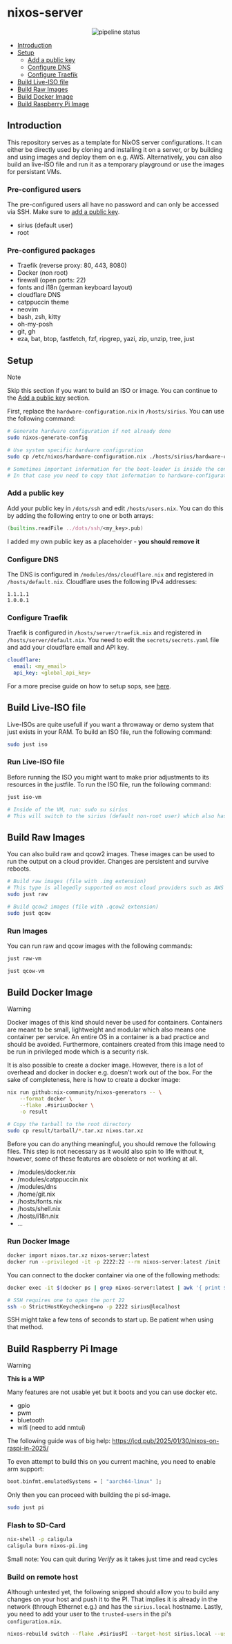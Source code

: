 # nixos-server

<div align="center">
    <img src="https://github.com/micartey/nixos-server/actions/workflows/nix.yml/badge.svg" alt="pipeline status">
</div>

- [Introduction](#introduction)
- [Setup](#setup)
  - [Add a public key](#add-a-public-key)
  - [Configure DNS](#configure-dns)
  - [Configure Traefik](#configure-traefik)
- [Build Live-ISO file](#build-live-iso-file)
- [Build Raw Images](#build-raw-images)
- [Build Docker Image](#build-docker-image)
- [Build Raspberry Pi Image](#build-raspberry-pi-image)

## Introduction

This repository serves as a template for NixOS server configurations.
It can either be directly used by cloning and installing it on a server, or by building and using images and deploy them on e.g. AWS.
Alternatively, you can also build an live-ISO file and run it as a temporary playground or use the images for persistant VMs.

### Pre-configured users

The pre-configured users all have no password and can only be accessed via SSH.
Make sure to [add a public key](#add-a-public-key).

- sirius (default user)
- root

### Pre-configured packages

- Traefik (reverse proxy: 80, 443, 8080)
- Docker (non root)
- firewall (open ports: 22)
- fonts and i18n (german keyboard layout)
- cloudflare DNS
- catppuccin theme
- neovim
- bash, zsh, kitty
- oh-my-posh
- git, gh
- eza, bat, btop, fastfetch, fzf, ripgrep, yazi, zip, unzip, tree, just

## Setup

> [!NOTE]
> Skip this section if you want to build an ISO or image.
> You can continue to the [Add a public key](#add-a-public-key) section.

First, replace the `hardware-configuration.nix` in `/hosts/sirius`.
You can use the following command:

```bash
# Generate hardware configuration if not already done
sudo nixos-generate-config

# Use system specific hardware configuration
sudo cp /etc/nixos/hardware-configuration.nix ./hosts/sirius/hardware-configuration.nix

# Sometimes important information for the boot-loader is inside the configuration.nix file
# In that case you need to copy that information to hardware-configuration.nix
```

### Add a public key

Add your public key in `/dots/ssh` and edit `/hosts/users.nix`.
You can do this by adding the following entry to one or both arrays:

```nix
(builtins.readFile ../dots/ssh/<my_key>.pub)
```

I added my own public key as a placeholder - **you should remove it**

### Configure DNS

The DNS is configured in `/modules/dns/cloudflare.nix` and registered in `/hosts/default.nix`.
Cloudflare uses the following IPv4 addresses:

```plaintext
1.1.1.1
1.0.0.1
```

### Configure Traefik

Traefik is configured in `/hosts/server/traefik.nix` and registered in `/hosts/server/default.nix`.
You need to edit the `secrets/secrets.yaml` file and add your cloudflare email and API key.

```yaml
cloudflare:
  email: <my_email>
  api_key: <global_api_key>
```

For a more precise guide on how to setup sops, see [here](https://github.com/micartey/nixos/tree/master/secrets).

## Build Live-ISO file

Live-ISOs are quite usefull if you want a throwaway or demo system that just exists in your RAM.
To build an ISO file, run the following command:

```bash
sudo just iso
```

### Run Live-ISO file

Before running the ISO you might want to make prior adjustments to its resources in the justfile.
To run the ISO file, run the following command:

```bash
just iso-vm

# Inside of the VM, run: sudo su sirius
# This will switch to the sirius (default non-root user) which also has home-manager configured
```

## Build Raw Images

You can also build raw and qcow2 images.
These images can be used to run the output on a cloud provider.
Changes are persistent and survive reboots.

```bash
# Build raw images (file with .img extension)
# This type is allegedly supported on most cloud providers such as AWS
sudo just raw

# Build qcow2 images (file with .qcow2 extension)
sudo just qcow
```

### Run Images

You can run raw and qcow images with the following commands:

```bash
just raw-vm

just qcow-vm
```

## Build Docker Image

> [!WARNING]
> Docker images of this kind should never be used for containers.
> Containers are meant to be small, lightweight and modular which also means one container per service.
> An entire OS in a container is a bad practice and should be avoided.
> Furthermore, containers created from this image need to be run in privileged mode which is a security risk.

It is also possible to create a docker image.
However, there is a lot of overhead and docker in docker e.g. doesn't work out of the box.
For the sake of completeness, here is how to create a docker image:

```bash
nix run github:nix-community/nixos-generators -- \
    --format docker \
    --flake .#siriusDocker \
    -o result

# Copy the tarball to the root directory
sudo cp result/tarball/*.tar.xz nixos.tar.xz
```

Before you can do anything meaningful, you should remove the following files.
This step is not necessary as it would also spin to life without it, however, some of these features are obsolete or not working at all.

- /modules/docker.nix
- /modules/catppuccin.nix
- /modules/dns
- /home/git.nix
- /hosts/fonts.nix
- /hosts/shell.nix
- /hosts/i18n.nix
- ...

### Run Docker Image

```bash
docker import nixos.tar.xz nixos-server:latest
docker run --privileged -it -p 2222:22 --rm nixos-server:latest /init
```

You can connect to the docker container via one of the following methods:

```bash
docker exec -it $(docker ps | grep nixos-server:latest | awk '{ print $1 }') /run/current-system/sw/bin/bash

# SSH requires one to open the port 22
ssh -o StrictHostKeychecking=no -p 2222 sirius@localhost
```

SSH might take a few tens of seconds to start up.
Be patient when using that method.

## Build Raspberry Pi Image

> [!WARNING]
> **This is a WIP**
>
> Many features are not usable yet but it boots and you can use docker etc.
> - gpio
> - pwm
> - bluetooth
> - wifi (need to add nmtui)
>
> The following guide was of big help:
> https://jcd.pub/2025/01/30/nixos-on-raspi-in-2025/

To even attempt to build this on you current machine, you need to enable arm support:

```nix
boot.binfmt.emulatedSystems = [ "aarch64-linux" ];
```

Only then you can proceed with building the pi sd-image.

```bash
sudo just pi
```

### Flash to SD-Card

```bash
nix-shell -p caligula
caligula burn nixos-pi.img
```

Small note: You can quit during _Verify_ as it takes just time and read cycles

### Build on remote host

Although untested yet, the following snipped should allow you to build any changes on your host and push it to the PI.
That implies it is already in the network (through Ethernet e.g.) and has the `sirius.local` hostname.
Lastly, you need to add your user to the `trusted-users` in the pi's `configuration.nix`.

```bash
nixos-rebuild switch --flake .#siriusPI --target-host sirius.local --use-remote-sudo
```
